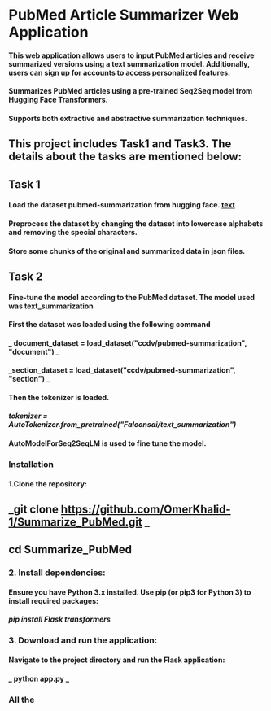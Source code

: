 #                        PubMed Article Summarizer Web Application 
#### This web application allows users to input PubMed articles and receive summarized versions using a text summarization model. Additionally, users can sign up for accounts to access personalized features.
####  Summarizes PubMed articles using a pre-trained Seq2Seq model from Hugging Face Transformers.
####  Supports both extractive and abstractive summarization techniques.



## This project includes Task1 and Task3. The details about the tasks are mentioned below:
## Task 1
#### Load the dataset pubmed-summarization from hugging face. [text]([url](https://huggingface.co/datasets/ccdv/pubmed-summarization?row=1))
#### Preprocess the dataset by changing the dataset into lowercase alphabets and removing the special characters.
#### Store some chunks of the original and summarized data in json files.

## Task 2 
#### Fine-tune the model according to the PubMed dataset. The model used was text_summarization
#### First the dataset was loaded using the following command
####           _ document_dataset = load_dataset("ccdv/pubmed-summarization", "document") _
####            _section_dataset = load_dataset("ccdv/pubmed-summarization", "section") _

#### Then the  tokenizer is loaded.
####                _tokenizer = AutoTokenizer.from_pretrained("Falconsai/text_summarization")_

#### AutoModelForSeq2SeqLM is used to fine tune the model.




### Installation
#### 1.Clone the repository:
##                      _git clone https://github.com/OmerKhalid-1/Summarize_PubMed.git _
## cd Summarize_PubMed


### 2. Install dependencies:
#### Ensure you have Python 3.x installed. Use pip (or pip3 for Python 3) to install required packages:
####                       _pip install Flask transformers_

### 3. Download and run the application:
#### Navigate to the project directory and run the Flask application:
####                      _ python app.py _ 

### All the 
